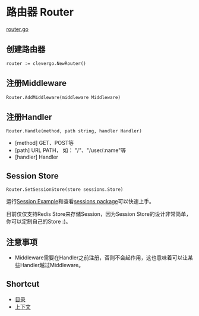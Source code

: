 # 路由器 Router
[router.go](/router.go)

## 创建路由器
```
router := clevergo.NewRouter()
```

## 注册Middleware
```
Router.AddMiddleware(middleware Middleware)
```

## 注册Handler
```
Router.Handle(method, path string, handler Handler)
```
* [method] GET、POST等
* [path] URL PATH， 如： "/"、"/user/:name"等
* [handler] Handler

## Session Store
```
Router.SetSessionStore(store sessions.Store)
```
运行[Session Example](/examples/session)和查看[sessions package](https://github.com/clevergo/sessions)可以快速上手。

目前仅仅支持Redis Store来存储Session，因为Session Store的设计非常简单，你可以定制自己的Store :)。

## 注意事项
* Middleware需要在Handler之前注册，否则不会起作用，这也意味着可以让某些Handler越过Middleware。

## Shortcut
* [目录](README.md)
* [上下文](context.md)
